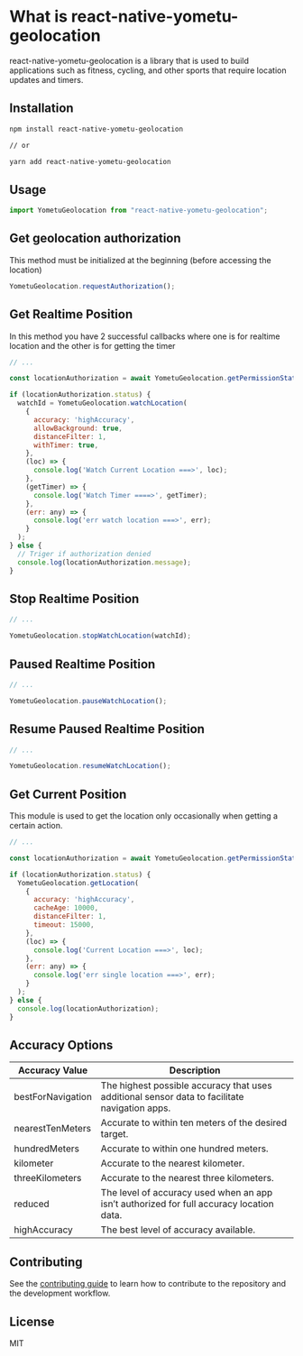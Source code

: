 # What is react-native-yometu-geolocation

react-native-yometu-geolocation is a library that is used to build applications such as fitness, cycling, and other sports that require location updates and timers.

## Installation

```sh
npm install react-native-yometu-geolocation

// or

yarn add react-native-yometu-geolocation
```

## Usage

```js
import YometuGeolocation from "react-native-yometu-geolocation";
```

## Get geolocation authorization
This method must be initialized at the beginning (before accessing the location)
```js
YometuGeolocation.requestAuthorization();
```

## Get Realtime Position
In this method you have 2 successful callbacks where one is for realtime location and the other is for getting the timer
```js
// ...

const locationAuthorization = await YometuGeolocation.getPermissionStatus();

if (locationAuthorization.status) {
  watchId = YometuGeolocation.watchLocation(
    {
      accuracy: 'highAccuracy',
      allowBackground: true,
      distanceFilter: 1,
      withTimer: true,
    },
    (loc) => {
      console.log('Watch Current Location ===>', loc);
    },
    (getTimer) => {
      console.log('Watch Timer ====>', getTimer);
    },
    (err: any) => {
      console.log('err watch location ===>', err);
    }
  );
} else {
  // Triger if authorization denied
  console.log(locationAuthorization.message);
}
```
## Stop Realtime Position
```js
// ...

YometuGeolocation.stopWatchLocation(watchId);
```

## Paused Realtime Position
```js
// ...

YometuGeolocation.pauseWatchLocation();
```

## Resume Paused Realtime Position
```js
// ...

YometuGeolocation.resumeWatchLocation();
```
## Get Current Position

This module is used to get the location only occasionally when getting a certain action.

```js
// ...

const locationAuthorization = await YometuGeolocation.getPermissionStatus();

if (locationAuthorization.status) {
  YometuGeolocation.getLocation(
    {
      accuracy: 'highAccuracy',
      cacheAge: 10000,
      distanceFilter: 1,
      timeout: 15000,
    },
    (loc) => {
      console.log('Current Location ===>', loc);
    },
    (err: any) => {
      console.log('err single location ===>', err);
    }
  );
} else {
  console.log(locationAuthorization);
}
```

## Accuracy Options
| Accuracy Value           | Description                                                                                   |
|-------------------|-----------------------------------------------------------------------------------------------|
| bestForNavigation | The highest possible accuracy that uses additional sensor data to facilitate navigation apps. |
| nearestTenMeters  | Accurate to within ten meters of the desired target.                                          |
| hundredMeters     | Accurate to within one hundred meters.                                                        |
| kilometer         | Accurate to the nearest kilometer.                                                            |
| threeKilometers   | Accurate to the nearest three kilometers.                                                     |
| reduced           | The level of accuracy used when an app isn’t authorized for full accuracy location data.      |
| highAccuracy      | The best level of accuracy available.                                                         |


## Contributing

See the [contributing guide](CONTRIBUTING.md) to learn how to contribute to the repository and the development workflow.

## License

MIT
